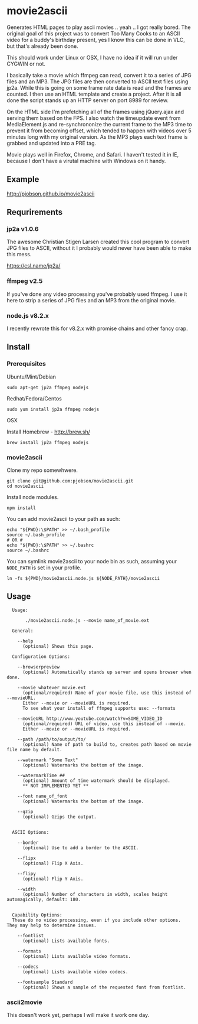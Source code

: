 # movie2ascii

Generates HTML pages to play ascii movies .. yeah .. I got really bored. The original goal of this project was to
convert Too Many Cooks to an ASCII video for a buddy's birthday present, yes I know this can be done in VLC, but
that's already been done.

This should work under Linux or OSX, I have no idea if it will run under CYGWIN or not.

I basically take a movie which ffmpeg can read, convert it to a series of JPG files and an MP3.  The JPG files are
then converted to ASCII text files using jp2a.  While this is going on some frame rate data is read and the frames
are counted.  I then use an HTML template and create a project.  After it is all done the script stands up an HTTP
server on port 8989 for review.

On the HTML side I'm prefetching all of the frames using jQuery.ajax and serving them based on the FPS.  I also watch
the timeupdate event from MediaElement.js and re-synchrononize the current frame to the MP3 time to prevent it from
becoming offset, which tended to happen with videos over 5 minutes long with my original version.  As the MP3 plays
each text frame is grabbed and updated into a PRE tag.

Movie plays well in Firefox, Chrome, and Safari.  I haven't tested it in IE, because I don't have a virutal machine
with Windows on it handy.

## Example

http://pjobson.github.io/movie2ascii

## Requrirements

### jp2a v1.0.6
The awesome Christian Stigen Larsen created this cool program to convert JPG files to ASCII, without it I probably would
never have been able to make this mess.

https://csl.name/jp2a/

### ffmpeg v2.5
If you've done any video processing you've probably used ffmpeg.  I use it here to strip a series of JPG files and an MP3 from
the original movie.

### node.js v8.2.x
I recently rewrote this for v8.2.x with promise chains and other fancy crap.

## Install

### Prerequisites

Ubuntu/Mint/Debian
```
sudo apt-get jp2a ffmpeg nodejs
```
Redhat/Fedora/Centos
```
sudo yum install jp2a ffmpeg nodejs
```
OSX

Install Homebrew - http://brew.sh/
```
brew install jp2a ffmpeg nodejs
```

### movie2ascii

Clone my repo somewhwere.

```
git clone git@github.com:pjobson/movie2ascii.git
cd movie2ascii
```

Install node modules.

```
npm install
```

You can add movie2ascii to your path as such:

```
echo "${PWD}:\$PATH" >> ~/.bash_profile
source ~/.bash_profile
# OR #
echo "${PWD}:\$PATH" >> ~/.bashrc
source ~/.bashrc
```

You can symlink movie2ascii to your node bin as such, assuming your `NODE_PATH` is set in your profile.

```
ln -fs ${PWD}/movie2ascii.node.js ${NODE_PATH}/movie2ascii
```

## Usage

```
  Usage:

       ./movie2ascii.node.js --movie name_of_movie.ext

  General:

    --help
      (optional) Shows this page.

  Configuration Options:

    --browserpreview
      (optional) Automatically stands up server and opens browser when done.

    --movie whatever_movie.ext
      (optional/required) Name of your movie file, use this instead of --movieURL.
      Either --movie or --movieURL is required.
      To see what your install of ffmpeg supports use: --formats

    --movieURL http://www.youtube.com/watch?v=SOME_VIDEO_ID
      (optional/required) URL of video, use this instead of --movie.
      Either --movie or --movieURL is required.

    --path /path/to/output/to/
      (optional) Name of path to build to, creates path based on movie file name by default.

    --watermark "Some Text"
      (optional) Watermarks the bottom of the image.

    --watermarkTime ##
      (optional) Amount of time watermark should be displayed.
      ** NOT IMPLEMENTED YET **

    --font name_of_font
      (optional) Watermarks the bottom of the image.

    --gzip
      (optional) Gzips the output.


  ASCII Options:

    --border
      (optional) Use to add a border to the ASCII.

    --flipx
      (optional) Flip X Axis.

    --flipy
      (optional) Flip Y Axis.

    --width
      (optional) Number of characters in width, scales height automagically, default: 180.


  Capability Options:
  These do no video processing, even if you include other options. They may help to determine issues.

    --fontlist
      (optional) Lists available fonts.

    --formats
      (optional) Lists available video formats.

    --codecs
      (optional) Lists available video codecs.

    --fontsample Standard
      (optional) Shows a sample of the requested font from fontlist.
```

### ascii2movie

This doesn't work yet, perhaps I will make it work one day.
